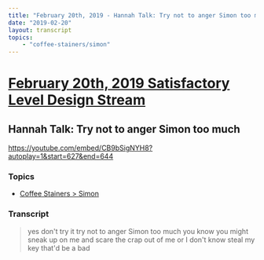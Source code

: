 ```yaml
---
title: "February 20th, 2019 - Hannah Talk: Try not to anger Simon too much"
date: "2019-02-20"
layout: transcript
topics: 
    - "coffee-stainers/simon"
---
```

# [February 20th, 2019 Satisfactory Level Design Stream](../2019-02-20.md)
## Hannah Talk: Try not to anger Simon too much
https://youtube.com/embed/CB9bSigNYH8?autoplay=1&start=627&end=644
### Topics
* [Coffee Stainers > Simon](../topics/coffee-stainers/simon.md)

### Transcript

> yes don't try it try not to anger Simon
> too much you know you might sneak up on
> me and scare the crap out of me or I
> don't know steal my key that'd be a bad
